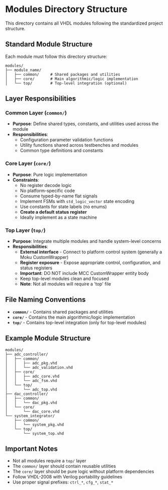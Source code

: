 # Modules Directory Structure

This directory contains all VHDL modules following the standardized project structure.

## Standard Module Structure

Each module must follow this directory structure:

```
modules/
├── module_name/
│   ├── common/     # Shared packages and utilities
│   ├── core/       # Main algorithmic/logic implementation
│   └── top/        # Top-level integration (optional)
```

## Layer Responsibilities

### Common Layer (`common/`)
- **Purpose**: Define shared types, constants, and utilities used across the module
- **Responsibilities**:
  - Configuration parameter validation functions
  - Utility functions shared across testbenches and modules
  - Common type definitions and constants

### Core Layer (`core/`)
- **Purpose**: Pure logic implementation
- **Constraints**:
  - No register decode logic
  - No platform-specific code
  - Consume typed-by-name flat signals
  - Implement FSMs with `std_logic_vector` state encoding
  - Use constants for state labels (no enums)
  - **Create a default status register**
  - Ideally implement as a state machine

### Top Layer (`top/`)
- **Purpose**: Integrate multiple modules and handle system-level concerns
- **Responsibilities**:
  - **External interface** - Connect to platform control system (generally a Moku CustomWrapper)
  - **Register exposure** - Expose appropriate control, configuration, and status registers
  - **Important**: DO NOT include MCC CustomWrapper entity body
  - Keep top-level modules clean and focused
  - **Note**: Not all modules will require a 'top' file

## File Naming Conventions

- **`common/`** - Contains shared packages and utilities
- **`core/`** - Contains the main algorithmic/logic implementation
- **`top/`** - Contains top-level integration (only for top-level modules)

## Example Module Structure

```
modules/
├── adc_controller/
│   ├── common/
│   │   ├── adc_pkg.vhd
│   │   └── adc_validation.vhd
│   ├── core/
│   │   ├── adc_core.vhd
│   │   └── adc_fsm.vhd
│   └── top/
│       └── adc_top.vhd
├── dac_controller/
│   ├── common/
│   │   └── dac_pkg.vhd
│   └── core/
│       └── dac_core.vhd
└── system_integrator/
    ├── common/
    │   └── system_pkg.vhd
    └── top/
        └── system_top.vhd
```

## Important Notes

- Not all modules require a `top/` layer
- The `common/` layer should contain reusable utilities
- The `core/` layer should be pure logic without platform dependencies
- Follow VHDL-2008 with Verilog portability guidelines
- Use proper signal prefixes: `ctrl_*`, `cfg_*`, `stat_*`
